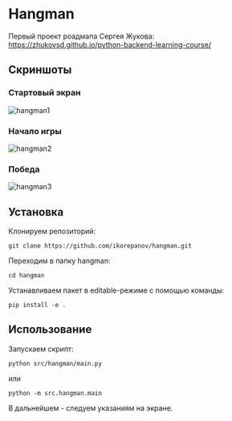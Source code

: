 # Hangman

Первый проект роадмапа Сергея Жукова:
https://zhukovsd.github.io/python-backend-learning-course/

## Скриншоты

### Стартовый экран

![hangman1](https://github.com/user-attachments/assets/b8c1d6fa-dd89-4d52-8ecb-f815d13ae086)

### Начало игры

![hangman2](https://github.com/user-attachments/assets/009797a3-e371-43d5-8224-72edf069490f)

### Победа

![hangman3](https://github.com/user-attachments/assets/f38623c9-96de-4cee-867f-89762dd14d57)

## Установка

Клонируем репозиторий:
```shell
git clone https://github.com/ikorepanov/hangman.git
```

Переходим в папку hangman:
```shell
cd hangman
```

Устанавливаем пакет в editable-режиме с помощью команды:
```shell
pip install -e .
```

## Использование

Запускаем скрипт:
```shell
python src/hangman/main.py
```

или

```shell
python -m src.hangman.main
```

В дальнейшем - следуем указаниям на экране.
